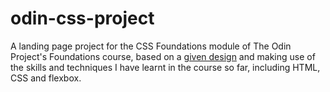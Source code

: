 # odin-css-project
A landing page project for the CSS Foundations module of The Odin Project's Foundations course, based on a [given design](https://github.com/JHuggins11/odin-css-project/blob/main/desired-result.png) and making use of the skills and techniques I have learnt in the course so far, including HTML, CSS 
and flexbox. 
